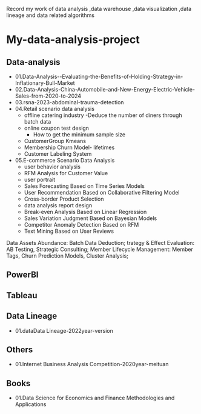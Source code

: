 Record my work of data analysis ,data warehouse ,data visualization ,data lineage and data related algorithms
# My-data-analysis-project
## Data-analysis

- 01.Data-Analysis--Evaluating-the-Benefits-of-Holding-Strategy-in-Inflationary-Bull-Market
- 02.Data-Analysis-China-Automobile-and-New-Energy-Electric-Vehicle-Sales-from-2020-to-2024
- 03.rsna-2023-abdominal-trauma-detection
- 04.Retail scenario data analysis
  - offline catering industry -Deduce the number of diners through batch data
  - online coupon test design
    - How to get the minimum sample size
  - CustomerGroup Kmeans
  - Membership Churn Model- lifetimes
  - Customer Labeling System
- 05.E-commerce Scenario Data Analysis
  - user behavior analysis
  - RFM Analysis for Customer Value
  - user portrait
  - Sales Forecasting Based on Time Series Models
  - User Recommendation Based on Collaborative Filtering Model
  - Cross-border Product Selection
  - data analysis report design
  - Break-even Analysis Based on Linear Regression
  - Sales Variation Judgment Based on Bayesian Models
  - Competitor Anomaly Detection Based on RFM
  - Text Mining Based on User Reviews

Data Assets Abundance: Batch Data Deduction;
trategy & Effect Evaluation: AB Testing, Strategic Consulting;
Member Lifecycle Management: Member Tags, Churn Prediction Models, Cluster Analysis;

## PowerBI


## Tableau


## Data Lineage
- 01.dataData Lineage-2022year-version

## Others
- 01.Internet Business Analysis Competition-2020year-meituan

## Books
- 01.Data Science for Economics and Finance Methodologies and Applications
